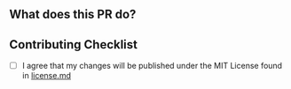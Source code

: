 ## What does this PR do?
<!-- ADD A DESCRIPTION HERE, IF THIS FIXES AN ISSUE MENTION IT WITH ITS ISSUE NUMBER (e.g. Fixes #123) -->

## Contributing Checklist

- [ ] I agree that my changes will be published under the MIT License found in [license.md](https://github.com/skyblock-finance/skyblock-data/blob/main/license.md)
